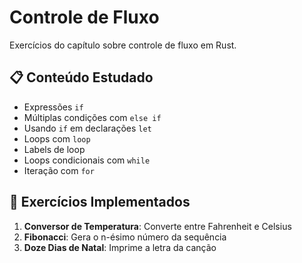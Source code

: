 
# Controle de Fluxo

Exercícios do capítulo sobre controle de fluxo em Rust.

## 📋 Conteúdo Estudado

- Expressões `if`
- Múltiplas condições com `else if`
- Usando `if` em declarações `let`
- Loops com `loop`
- Labels de loop
- Loops condicionais com `while`
- Iteração com `for`

## 🎯 Exercícios Implementados

1. **Conversor de Temperatura**: Converte entre Fahrenheit e Celsius
2. **Fibonacci**: Gera o n-ésimo número da sequência
3. **Doze Dias de Natal**: Imprime a letra da canção
